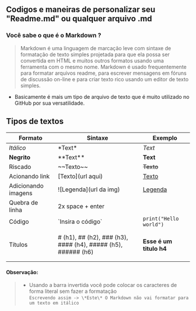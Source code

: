 ## Codigos e maneiras de personalizar seu "Readme.md" ou qualquer arquivo .md
### Você sabe o que é o Markdown ?
> Markdown é uma linguagem de marcação leve com sintaxe de formatação de texto simples projetada para que ela possa ser convertida em HTML e muitos outros formatos usando uma ferramenta com o mesmo nome. Markdown é usado frequentemente para formatar arquivos readme, para escrever mensagens em fóruns de discussão on-line e para criar texto rico usando um editor de texto simples.
- Basicamente é mais um tipo de arquivo de texto que é muito utilizado no GitHub por sua versatilidade.
## Tipos de textos
| Formato        | Sintaxe      | Exemplo |
| ------|-----|-----|
*Itálico* | \*Text\* | *Text*
**Negrito** | \*\*Text\*\* | **Text**
Riscado | \~~Texto\~~ | ~~Texto~~ 
Acionando link | \[Texto\](url aqui) | [Texto](http://youtube.com/c/garotodeprogramacalebe)
Adicionando imagens | \![Legenda\](url da img) | [Legenda](https://i.imgur.com/qngJv3q.png)
Quebra de linha | 2x space + enter
Código | \`Insira o código\` | `print("Hello world")` 
Títulos | \# (h1), \## (h2), \### (h3), \#### (h4), \##### (h5), \###### (h6) | <h4>Esse é um titulo h4</h4>

#### Observação:
> * Usando a barra invertida você pode colocar os caracteres de forma literal sem fazer a formatação   
 `Escrevendo assim -> \*Este\* O Markdown não vai formatar para um texto em itálico`